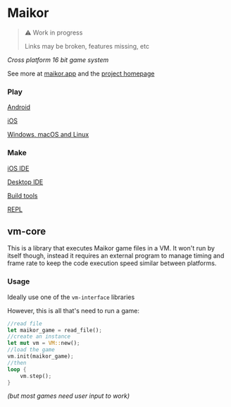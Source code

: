 # Maikor

>⚠️ Work in progress
>
> Links may be broken, features missing, etc

*Cross platform 16 bit game system*

See more at [maikor.app](https://maikor.app) and the [project homepage](https://github.com/MaikorAppPublic)

### Play

[Android](https://github.com/MaikorAppPublic/android-app)

[iOS](https://github.com/MaikorAppPublic/ios-app)

[Windows, macOS and Linux](https://github.com/MaikorAppPublic/desktop-app)

### Make

[iOS IDE](https://github.com/MaikorAppPublic/ios-app)

[Desktop IDE](https://github.com/MaikorAppPublic/desktop-ide)

[Build tools](https://github.com/MaikorAppPublic/build-tools)

[REPL](https://play.vm.maikor.app)

## vm-core

This is a library that executes Maikor game files in a VM. It won't run by itself though, instead it requires an external program to manage timing and frame rate to keep the code execution speed similar between platforms.

### Usage

Ideally use one of the `vm-interface` libraries

However, this is all that's need to run a game:
```rust
//read file
let maikor_game = read_file();
//create an instance
let mut vm = VM::new();
//load the game
vm.init(maikor_game); 
//then
loop {
    vm.step();
}
```
*(but most games need user input to work)*